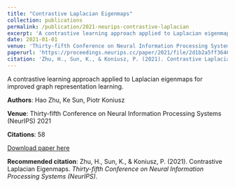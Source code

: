 ```yaml
---
title: "Contrastive Laplacian Eigenmaps"
collection: publications
permalink: /publication/2021-neurips-contrastive-laplacian
excerpt: 'A contrastive learning approach applied to Laplacian eigenmaps for improved graph representation learning.'
date: 2021-01-01
venue: 'Thirty-fifth Conference on Neural Information Processing Systems (NeurIPS)'
paperurl: 'https://proceedings.neurips.cc/paper/2021/file/2d1b2a5ff364606ff041650887723470-Paper.pdf'
citation: 'Zhu, H., Sun, K., & Koniusz, P. (2021). Contrastive Laplacian Eigenmaps. <i>Thirty-fifth Conference on Neural Information Processing Systems (NeurIPS)</i>.'
---
```

A contrastive learning approach applied to Laplacian eigenmaps for improved graph representation learning.

**Authors**: Hao Zhu, Ke Sun, Piotr Koniusz

**Venue**: Thirty-fifth Conference on Neural Information Processing Systems (NeurIPS) 2021

**Citations**: 58

[Download paper here](https://proceedings.neurips.cc/paper/2021/file/2d1b2a5ff364606ff041650887723470-Paper.pdf)

**Recommended citation**: Zhu, H., Sun, K., & Koniusz, P. (2021). Contrastive Laplacian Eigenmaps. *Thirty-fifth Conference on Neural Information Processing Systems (NeurIPS)*.